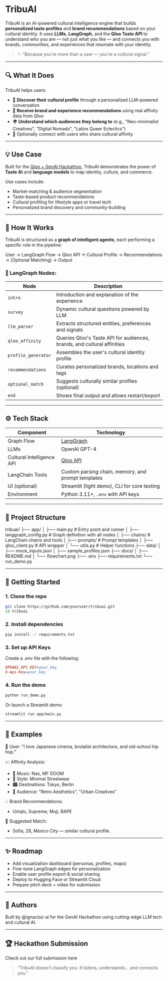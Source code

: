 # TribuAI

TribuAI is an AI-powered cultural intelligence engine that builds **personalized taste profiles** and **brand recommendations** based on your cultural identity. It uses **LLMs**, **LangGraph**, and the **Qloo Taste API** to understand who you are — not just what you like — and connects you with brands, communities, and experiences that resonate with your identity.

> ✨ "Because you're more than a user — you're a cultural signal."

---

## 🔍 What It Does

TribuAI helps users:
- 🧠 **Discover their cultural profile** through a personalized LLM-powered conversation
- 🎯 **Receive brand and experience recommendations** using real affinity data from Qloo
- 🌍 **Understand which audiences they belong to** (e.g., "Neo-minimalist Creatives", "Digital Nomads", "Latinx Queer Eclectics")
- 🤝 Optionally connect with users who share cultural affinity

---

## 💡 Use Case

Built for the [Qloo + GenAI Hackathon](https://www.qloo.com/), TribuAI demonstrates the power of **Taste AI** and **language models** to map identity, culture, and commerce.

Use cases include:
- Market-matching & audience segmentation
- Taste-based product recommendations
- Cultural profiling for lifestyle apps or travel tech
- Personalized brand discovery and community-building

---

## 🧠 How It Works

TribuAI is structured as a **graph of intelligent agents**, each performing a specific role in the pipeline:

User → LangGraph Flow → Qloo API → Cultural Profile → Recommendations → [Optional Matching] → Output

### 🔄 LangGraph Nodes:

| Node              | Description |
|-------------------|-------------|
| `intro`           | Introduction and explanation of the experience |
| `survey`          | Dynamic cultural questions powered by LLM |
| `llm_parser`      | Extracts structured entities, preferences and signals |
| `qloo_affinity`   | Queries Qloo's Taste API for audiences, brands, and cultural affinities |
| `profile_generator` | Assembles the user's cultural identity profile |
| `recommendations` | Curates personalized brands, locations and tags |
| `optional_match`  | Suggests culturally similar profiles (optional) |
| `end`             | Shows final output and allows restart/export |

---

## ⚙️ Tech Stack

| Component | Technology |
|----------|------------|
| Graph Flow | [LangGraph](https://www.langgraph.dev/) |
| LLMs | OpenAI GPT-4 |
| Cultural Intelligence API | [Qloo API](https://www.qloo.com/) |
| LangChain Tools | Custom parsing chain, memory, and prompt templates |
| UI (optional) | Streamlit (light demo), CLI for core testing |
| Environment | Python 3.11+, `.env` with API keys |

---

## 📁 Project Structure

tribuai/
├── app/
│ ├── main.py # Entry point and runner
│ ├── langgraph_config.py # Graph definition with all nodes
│ ├── chains/ # LangChain chains and tools
│ ├── prompts/ # Prompt templates
│ ├── qloo_client.py # API wrapper
│ └── utils.py # Helper functions
├── data/
│ ├── mock_inputs.json
│ ├── sample_profiles.json
├── docs/
│ ├── README.md
│ └── flowchart.png
├── .env
├── requirements.txt
└── run_demo.py

---

## 🚀 Getting Started

### 1. Clone the repo

```bash
git clone https://github.com/youruser/tribuai.git
cd tribuai
```

### 2. Install dependencies

```bash
pip install -r requirements.txt
```

### 3. Set up API Keys

Create a .env file with the following:

```ini
OPENAI_API_KEY=your_key
X-Api-Key=your_key
```

### 4. Run the demo

```bash
python run_demo.py
```

Or launch a Streamlit demo:

```bash
streamlit run app/main.py
```

---

## 🧪 Examples

👤 User: "I love Japanese cinema, brutalist architecture, and old-school hip hop."

📈 Affinity Analysis:
- 🎵 Music: Nas, MF DOOM
- 🎨 Style: Minimal Streetwear
- 🏙️ Destinations: Tokyo, Berlin
- 👥 Audience: "Retro Aesthetics", "Urban Creatives"

💡 Brand Recommendations:
- Uniqlo, Supreme, Muji, BAPE

🤝 Suggested Match:
- Sofia, 28, Mexico City — similar cultural profile.

---

## ✨ Roadmap

- Add visualization dashboard (personas, profiles, maps)
- Fine-tune LangGraph edges for personalization
- Enable user profile export & social sharing
- Deploy to Hugging Face or Streamlit Cloud
- Prepare pitch deck + video for submission

---

## 🤝 Authors

Built by @ignacioz-ai for the GenAI Hackathon using cutting-edge LLM tech and cultural AI.

---

## 🏆 Hackathon Submission

Check out our full submission here

> "TribuAI doesn't classify you. It listens, understands… and connects you."
